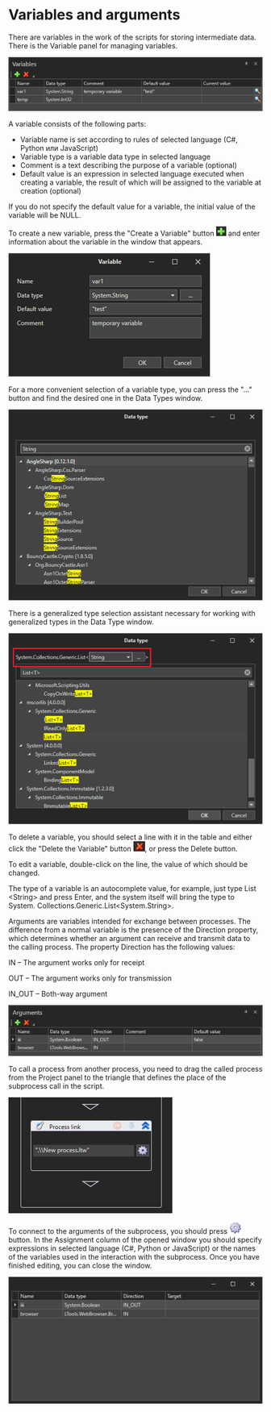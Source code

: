 # Variables and arguments

There are variables in the work of the scripts for storing intermediate data. There is the Variable panel for managing variables.

![](<../.gitbook/assets/0 (49).png>)

A variable consists of the following parts:

* Variable name is set according to rules of selected language (C#, Python или JavaScript)&#x20;
* Variable type is a variable data type in selected language
* Comment is a text describing the purpose of a variable (optional)
* Default value is an expression in selected language executed when creating a variable, the result of which will be assigned to the variable at creation (optional)

If you do not specify the default value for a variable, the initial value of the variable will be NULL.

To create a new variable, press the "Create a Variable" button ![](<../.gitbook/assets/1 (50).png>) and enter information about the variable in the window that appears.

![](<../.gitbook/assets/2 (2).png>)

For a more convenient selection of a variable type, you can press the "..." button and find the desired one in the Data Types window.

![](<../.gitbook/assets/3 (9).png>)

There is a generalized type selection assistant necessary for working with generalized types in the Data Type window.

![](<../.gitbook/assets/4 (3).png>)

To delete a variable, you should select a line with it in the table and either click the "Delete the Variable" button ![](<../.gitbook/assets/5 (7).png>), or press the Delete button.

To edit a variable, double-click on the line, the value of which should be changed.

The type of a variable is an autocomplete value, for example, just type List \<String> and press Enter, and the system itself will bring the type to System. Collections.Generic.List\<System.String>.

Arguments are variables intended for exchange between processes. The difference from a normal variable is the presence of the Direction property, which determines whether an argument can receive and transmit data to the calling process. The property Direction has the following values:

IN – The argument works only for receipt

OUT – The argument works only for transmission

IN\_OUT – Both-way argument

![](<../.gitbook/assets/6 (6).png>)

To call a process from another process, you need to drag the called process from the Project panel to the triangle that defines the place of the subprocess call in the script.

![](<../.gitbook/assets/7 (3).png>)

To connect to the arguments of the subprocess, you should press ![](../.gitbook/assets/8.png) button. In the Assignment column of the opened window you should specify expressions in selected language (C#, Python or JavaScript) or the names of the variables used in the interaction with the subprocess. Once you have finished editing, you can close the window.

![](<../.gitbook/assets/9 (5).png>)
